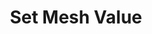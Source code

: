 ---
tag: m0421
codes:
- M421
title: Set Mesh Value
long:
- This command is used to set a single Z value for a mesh point in the stored bed
  leveling data.
- Allowed forms are `M421 In Jn Zn`, `M421 Xn Yn Zn` (`MESH_BED_LEVELING` only) or
  `M421 C Zn` (`AUTO_BED_LEVELING_UBL` only).
notes: 
parameters:
- tag: I
  optional: true
  description: X index into the mesh array
  values:
  - type: int
- tag: J
  optional: true
  description: Y index into the mesh array
  values:
  - type: int
- tag: X
  optional: true
  description: X position (which should be very close to a grid line) (requires `MESH_BED_LEVELING`)
  values:
  - tag: linear
    type: float
- tag: Y
  optional: true
  description: Y position (which should be very close to a grid line) (requires `MESH_BED_LEVELING`)
  values:
  - tag: linear
    type: float
- tag: Z
  optional: true
  description: The new Z value to set
  values:
  - tag: linear
    type: float
- tag: Q
  optional: true
  description: A value to add to the existing Z value
  values:
  - tag: linear
    type: float
- tag: C
  optional: true
  description: Set the mesh point closest to the current nozzle position (requires
    `AUTO_BED_LEVELING_UBL`)
  values:
  - type: bool
- tag: N
  optional: true
  description: Set the mesh point to undefined (requires `AUTO_BED_LEVELING_UBL`)
  values:
  - type: bool
example: 
examples:
- pre: Set the Z height in the middle of a 5x5 grid
  code: M421 I2 J2 Z-0.05
- pre: Set the same Z height using XY
  code: M421 X100 Y100 Z-0.05
- pre: Adjust the mesh point by -0.01
  code: M421 I2 J2 Q-0.01
---